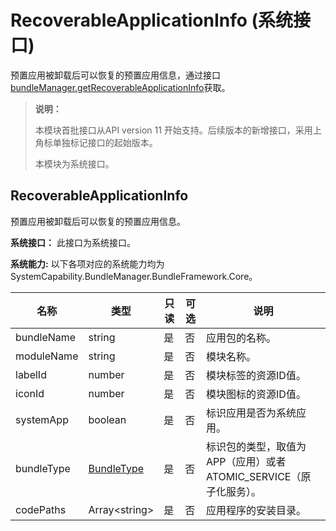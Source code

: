 # RecoverableApplicationInfo (系统接口)

预置应用被卸载后可以恢复的预置应用信息，通过接口[bundleManager.getRecoverableApplicationInfo](js-apis-bundleManager.md)获取。

> **说明：**
>
> 本模块首批接口从API version 11 开始支持。后续版本的新增接口，采用上角标单独标记接口的起始版本。
>
> 本模块为系统接口。

## RecoverableApplicationInfo

预置应用被卸载后可以恢复的预置应用信息。

**系统接口：** 此接口为系统接口。

**系统能力:** 以下各项对应的系统能力均为SystemCapability.BundleManager.BundleFramework.Core。

| 名称             | 类型                           | 只读 | 可选 | 说明                   |
| ---------------- | ------------------------------ | ---- | ---- | ---------------------- |
| bundleName       | string                         | 是   | 否   | 应用包的名称。       |
| moduleName       | string                         | 是   | 否   | 模块名称。 |
| labelId          | number                         | 是   | 否   | 模块标签的资源ID值。     |
| iconId           | number                         | 是   | 否   | 模块图标的资源ID值。    |
| systemApp        | boolean                        | 是   | 否   | 标识应用是否为系统应用。 |
| bundleType       |[BundleType](js-apis-bundleManager.md#bundletype)             | 是   | 否   | 标识包的类型，取值为APP（应用）或者ATOMIC_SERVICE（原子化服务）。                                |
| codePaths        | Array\<string>                 | 是   | 否   | 应用程序的安装目录。          |